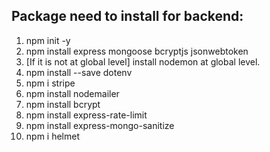 ## Package need to install for backend:
1. npm init -y
2. npm install express mongoose bcryptjs jsonwebtoken
3. [If it is not at global level] install nodemon at global level.
4. npm install --save dotenv 
5. npm i stripe
6. npm install nodemailer
7. npm install bcrypt
8. npm install express-rate-limit
9. npm install express-mongo-sanitize
10. npm i helmet
